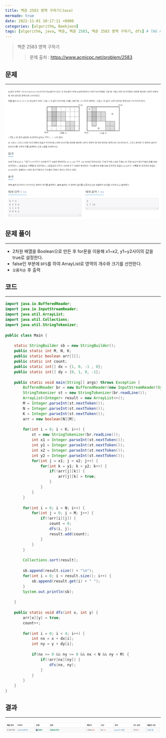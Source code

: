 ```yaml
---
title: 백준 2583 영역 구하기(Java)
mermade: true
date: 2022-11-01 10:17:11 +0900
categories: [algorithm, Baekjoon]
tags: [algorithm, java, 백준, 백준 2583, 백준 2583 영역 구하기, dfs] # TAG names should always be lowercase
---
```

>백준 2583 영역 구하기
>> 문제 출처 : <https://www.acmicpc.net/problem/2583>


## 문제
---
![백준](/assets/img/BOJ/2583.PNG)

## 문제 풀이
---
- 2차원 배열을 Boolean으로 만든 후 for문을 이용해 x1~x2, y1~y2사이의 값을 true로 설정한다.
- false인 부분에 ```DFS```를 하여 ArrayList로 영역의 개수와 크기를 선언한다.
- ```오름차순``` 후 출력

## 코드
---
```java
import java.io.BufferedReader;
import java.io.InputStreamReader;
import java.util.ArrayList;
import java.util.Collections;
import java.util.StringTokenizer;

public class Main {
	
	static StringBuilder sb = new StringBuilder();
	public static int M, N, K;
	public static boolean arr[][];
	public static int count;
	public static int[] dx = {1, 0, -1 , 0};
	public static int[] dy = {0, 1, 0, -1};
	
	public static void main(String[] args) throws Exception {
		BufferedReader br = new BufferedReader(new InputStreamReader(System.in));
		StringTokenizer st = new StringTokenizer(br.readLine());
		ArrayList<Integer> result = new ArrayList<>();
		M = Integer.parseInt(st.nextToken());
		N = Integer.parseInt(st.nextToken());
		K = Integer.parseInt(st.nextToken());
		arr = new boolean[N][M];
		
		for(int i = 0; i < K; i++) {
			st = new StringTokenizer(br.readLine());
			int x1 = Integer.parseInt(st.nextToken());
			int y1 = Integer.parseInt(st.nextToken());
			int x2 = Integer.parseInt(st.nextToken());
			int y2 = Integer.parseInt(st.nextToken());
			for(int j = x1; j < x2; j++) {
				for(int k = y1; k < y2; k++) {
					if(!arr[j][k]) {						
						arr[j][k] = true;					
					}
				}
			}
		}
		
		for(int i = 0; i < N; i++) {
			for(int j = 0; j < M; j++) {
				if(!arr[i][j]) {
					count = 0;
					dfs(i, j);	
					result.add(count);
				}						
			}
		}
		
		Collections.sort(result);
		
		sb.append(result.size() + "\n");
		for(int i = 0; i < result.size(); i++) {
			sb.append(result.get(i) + " ");
		}
		System.out.println(sb);
		
	}

	public static void dfs(int x, int y) {
		arr[x][y] = true;
		count++;
		
		for(int i = 0; i < 4; i++) {
			int nx = x + dx[i];
			int ny = y + dy[i];
			
			if(nx >= 0 && ny >= 0 && nx < N && ny < M) {
				if(!arr[nx][ny]) {
					dfs(nx, ny);	
				}			
			}
		}
	}
}

```

## 결과
---
![백준](/assets/img/BOJ/2583_result.PNG)